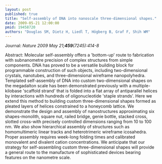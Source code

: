 ```yaml
---
layout: post
published: true
title: "Self-assembly of DNA into nanoscale three-dimensional shapes."
date: 2009-05-21 12:00:00
pmid: 19458720
authors: "Douglas SM, Dietz H, Liedl T, Högberg B, Graf F, Shih WM"
---
```


Journal: *Nature 2009 May 21;**459**(7245):414-8*

Abstract: Molecular self-assembly offers a 'bottom-up' route to fabrication with subnanometre precision of complex structures from simple components. DNA has proved to be a versatile building block for programmable construction of such objects, including two-dimensional crystals, nanotubes, and three-dimensional wireframe nanopolyhedra. Templated self-assembly of DNA into custom two-dimensional shapes on the megadalton scale has been demonstrated previously with a multiple-kilobase 'scaffold strand' that is folded into a flat array of antiparallel helices by interactions with hundreds of oligonucleotide 'staple strands'. Here we extend this method to building custom three-dimensional shapes formed as pleated layers of helices constrained to a honeycomb lattice. We demonstrate the design and assembly of nanostructures approximating six shapes-monolith, square nut, railed bridge, genie bottle, stacked cross, slotted cross-with precisely controlled dimensions ranging from 10 to 100 nm. We also show hierarchical assembly of structures such as homomultimeric linear tracks and heterotrimeric wireframe icosahedra. Proper assembly requires week-long folding times and calibrated monovalent and divalent cation concentrations. We anticipate that our strategy for self-assembling custom three-dimensional shapes will provide a general route to the manufacture of sophisticated devices bearing features on the nanometre scale.

